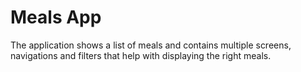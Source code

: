 # Meals App

The application shows a list of meals and contains multiple screens, navigations and filters that help with displaying the right meals. 
